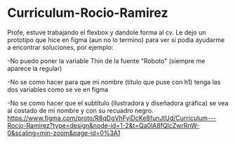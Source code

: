 # Curriculum-Rocio-Ramirez
Profe, estuve trabajando el flexbox y dandole forma al cv. Le dejo un prototipo que hice en figma (aun no lo termino) para ver si podia ayudarme a encontrar soluciones, por ejemplo:

-No puedo poner la variable Thin de la fuente "Roboto" (siempre me aparece la regular)

-No se como hacer para que mi nombre (titulo que puse con h1) tenga las dos variables como se ve en figma

-No se como hacer que el subtitulo (ilustradora y diseñadora gráfica) se vea al costado de mi nombre y con su recuadro negro.
https://www.figma.com/proto/R8qDgVhFyjDcKe8funJtUd/Curriculum---Rocio-Ramirez?type=design&node-id=1-2&t=Qa0lA8fQlcZwrRnW-0&scaling=min-zoom&page-id=0%3A1
